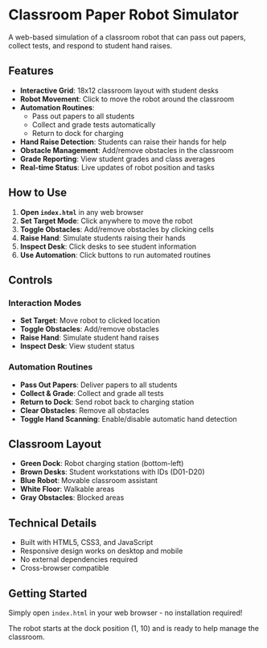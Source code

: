 # Classroom Paper Robot Simulator

A web-based simulation of a classroom robot that can pass out papers, collect tests, and respond to student hand raises.

## Features

- **Interactive Grid**: 18x12 classroom layout with student desks
- **Robot Movement**: Click to move the robot around the classroom
- **Automation Routines**:
  - Pass out papers to all students
  - Collect and grade tests automatically
  - Return to dock for charging
- **Hand Raise Detection**: Students can raise their hands for help
- **Obstacle Management**: Add/remove obstacles in the classroom
- **Grade Reporting**: View student grades and class averages
- **Real-time Status**: Live updates of robot position and tasks

## How to Use

1. **Open `index.html`** in any web browser
2. **Set Target Mode**: Click anywhere to move the robot
3. **Toggle Obstacles**: Add/remove obstacles by clicking cells
4. **Raise Hand**: Simulate students raising their hands
5. **Inspect Desk**: Click desks to see student information
6. **Use Automation**: Click buttons to run automated routines

## Controls

### Interaction Modes
- **Set Target**: Move robot to clicked location
- **Toggle Obstacles**: Add/remove obstacles
- **Raise Hand**: Simulate student hand raises
- **Inspect Desk**: View student status

### Automation Routines
- **Pass Out Papers**: Deliver papers to all students
- **Collect & Grade**: Collect and grade all tests
- **Return to Dock**: Send robot back to charging station
- **Clear Obstacles**: Remove all obstacles
- **Toggle Hand Scanning**: Enable/disable automatic hand detection

## Classroom Layout

- **Green Dock**: Robot charging station (bottom-left)
- **Brown Desks**: Student workstations with IDs (D01-D20)
- **Blue Robot**: Movable classroom assistant
- **White Floor**: Walkable areas
- **Gray Obstacles**: Blocked areas

## Technical Details

- Built with HTML5, CSS3, and JavaScript
- Responsive design works on desktop and mobile
- No external dependencies required
- Cross-browser compatible

## Getting Started

Simply open `index.html` in your web browser - no installation required!

The robot starts at the dock position (1, 10) and is ready to help manage the classroom.
